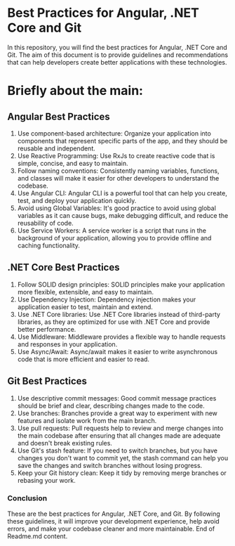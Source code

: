 
# Best Practices for Angular, .NET Core and Git

In this repository, you will find the best practices for Angular, .NET Core and Git. 
The aim of this document is to provide guidelines and recommendations that can help developers create better 
applications with these technologies.

# Briefly about the main:

## Angular Best Practices

1. Use component-based architecture: Organize your application into components that represent specific parts of the app, and they should be reusable and independent.
2. Use Reactive Programming: Use RxJs to create reactive code that is simple, concise, and easy to maintain.
3. Follow naming conventions: Consistently naming variables, functions, and classes will make it easier for other developers to understand the codebase.
4. Use Angular CLI: Angular CLI is a powerful tool that can help you create, test, and deploy your application quickly.
5. Avoid using Global Variables: It's good practice to avoid using global variables as it can cause bugs, make debugging difficult, and reduce the reusability of code.
6. Use Service Workers: A service worker is a script that runs in the background of your application, allowing you to provide offline and caching functionality.

## .NET Core Best Practices

1. Follow SOLID design principles: SOLID principles make your application more flexible, extensible, and easy to maintain.
2. Use Dependency Injection: Dependency injection makes your application easier to test, maintain and extend.
3. Use .NET Core libraries: Use .NET Core libraries instead of third-party libraries, as they are optimized for use with .NET Core and provide better performance.
4. Use Middleware: Middleware provides a flexible way to handle requests and responses in your application.
5. Use Async/Await: Async/await makes it easier to write asynchronous code that is more efficient and easier to read.

## Git Best Practices

1. Use descriptive commit messages: Good commit message practices should be brief and clear, describing changes made to the code.
2. Use branches: Branches provide a great way to experiment with new features and isolate work from the main branch.
3. Use pull requests: Pull requests help to review and merge changes into the main codebase after ensuring that all changes made are adequate and doesn't break existing rules.
4. Use Git's stash feature: If you need to switch branches, but you have changes you don't want to commit yet, the stash command can help you save the changes and switch branches without losing progress.
5. Keep your Git history clean: Keep it tidy by removing merge branches or rebasing your work.

### Conclusion

These are the best practices for Angular, .NET Core, and Git. 
By following these guidelines, it will improve your development experience, help avoid errors, 
and make your codebase cleaner and more maintainable. End of Readme.md content.